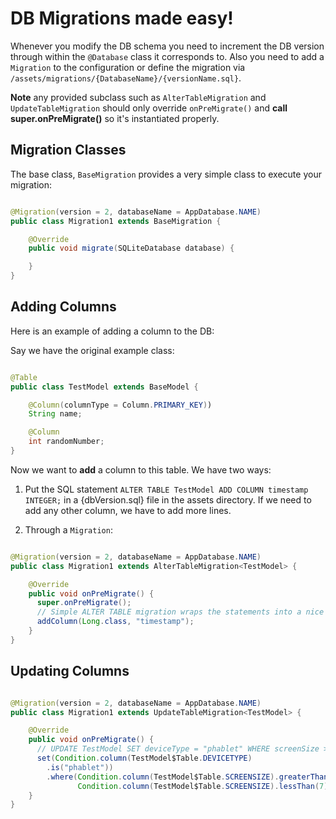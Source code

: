 # DB Migrations made easy!

Whenever you modify the DB schema you need to increment the DB version through within the ```@Database``` class it corresponds to. Also you need to add a ```Migration``` to the configuration or define the migration via ```/assets/migrations/{DatabaseName}/{versionName.sql}```. 

**Note** any provided subclass such as ```AlterTableMigration``` and ```UpdateTableMigration``` should only override ```onPreMigrate()``` and **call super.onPreMigrate()** so it's instantiated properly. 

## Migration Classes

The base class, ```BaseMigration``` provides a very simple class to execute your migration:

```java

@Migration(version = 2, databaseName = AppDatabase.NAME)
public class Migration1 extends BaseMigration {

    @Override
    public void migrate(SQLiteDatabase database) {

    }
}

```

## Adding Columns

Here is an example of adding a column to the DB: 

Say we have the original example class:

```java

@Table
public class TestModel extends BaseModel {

    @Column(columnType = Column.PRIMARY_KEY))
    String name;

    @Column
    int randomNumber;
}

```

Now we want to **add** a column to this table. We have two ways:

1. Put the SQL statement 
```ALTER TABLE TestModel ADD COLUMN timestamp INTEGER;``` in a {dbVersion.sql} file in the assets directory. If we need to add any other column, we have to add more lines. 

2. Through a ```Migration```:

```java

@Migration(version = 2, databaseName = AppDatabase.NAME)
public class Migration1 extends AlterTableMigration<TestModel> {

    @Override
    public void onPreMigrate() {
      super.onPreMigrate();
      // Simple ALTER TABLE migration wraps the statements into a nice builder notation
      addColumn(Long.class, "timestamp");
    }
}

```

## Updating Columns

```java

@Migration(version = 2, databaseName = AppDatabase.NAME)
public class Migration1 extends UpdateTableMigration<TestModel> {

    @Override
    public void onPreMigrate() {
      // UPDATE TestModel SET deviceType = "phablet" WHERE screenSize > 5.7 AND screenSize < 7;
      set(Condition.column(TestModel$Table.DEVICETYPE)
        .is("phablet"))
        .where(Condition.column(TestModel$Table.SCREENSIZE).greaterThan(5.7),
               Condition.column(TestModel$Table.SCREENSIZE).lessThan(7))
    }
}


```

